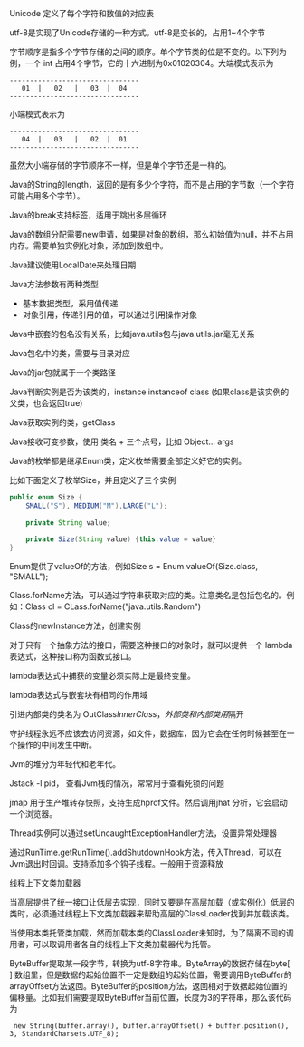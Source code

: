 

Unicode 定义了每个字符和数值的对应表

utf-8是实现了Unicode存储的一种方式。utf-8是变长的，占用1~4个字节

字节顺序是指多个字节存储的之间的顺序。单个字节类的位是不变的。以下列为例，一个 int 占用4个字节，它的十六进制为0x01020304。大端模式表示为 

```shell
--------------------------------
   01  |   02   |   03  |  04
--------------------------------
```

小端模式表示为

```shell
--------------------------------
   04  |   03   |   02  |  01
--------------------------------
```

虽然大小端存储的字节顺序不一样，但是单个字节还是一样的。



Java的String的length，返回的是有多少个字符，而不是占用的字节数（一个字符可能占用多个字节）。

Java的break支持标签，适用于跳出多层循环

Java的数组分配需要new申请，如果是对象的数组，那么初始值为null，并不占用内存。需要单独实例化对象，添加到数组中。

Java建议使用LocalDate来处理日期

Java方法参数有两种类型

* 基本数据类型，采用值传递
* 对象引用，传递引用的值，可以通过引用操作对象

Java中嵌套的包名没有关系，比如java.utils包与java.utils.jar毫无关系

Java包名中的类，需要与目录对应

Java的jar包就属于一个类路径

Java判断实例是否为该类的，instance instanceof class  (如果class是该实例的父类，也会返回true)

Java获取实例的类，getClass

Java接收可变参数，使用 类名 + 三个点号，比如 Object... args

Java的枚举都是继承Enum类，定义枚举需要全部定义好它的实例。

比如下面定义了枚举Size，并且定义了三个实例

```java
public enum Size {
    SMALL("S"), MEDIUM("M"),LARGE("L");
    
    private String value;
    
    private Size(String value) {this.value = value}
}
```

Enum提供了valueOf的方法，例如Size s = Enum.valueOf(Size.class, "SMALL");

Class.forName方法，可以通过字符串获取对应的类。注意类名是包括包名的。例如：Class cl = CLass.forName("java.utils.Random")

Class的newInstance方法，创建实例

 



对于只有一个抽象方法的接口，需要这种接口的对象时，就可以提供一个 lambda 表达式，这种接口称为函数式接口。

lambda表达式中捕获的变量必须实际上是最终变量。

lambda表达式与嵌套块有相同的作用域

引进内部类的类名为 OutClass$InnerClass，外部类和内部类用$隔开



守护线程永远不应该去访问资源，如文件，数据库，因为它会在任何时候甚至在一个操作的中间发生中断。



Jvm的堆分为年轻代和老年代。

Jstack -l pid， 查看Jvm栈的情况，常常用于查看死锁的问题

jmap 用于生产堆转存快照，支持生成hprof文件。然后调用jhat 分析，它会启动一个浏览器。





Thread实例可以通过setUncaughtExceptionHandler方法，设置异常处理器

通过RunTime.getRunTime().addShutdownHook方法，传入Thread，可以在Jvm退出时回调。支持添加多个钩子线程。一般用于资源释放



线程上下文类加载器

当高层提供了统一接口让低层去实现，同时又要是在高层加载（或实例化）低层的类时，必须通过线程上下文类加载器来帮助高层的ClassLoader找到并加载该类。

当使用本类托管类加载，然而加载本类的ClassLoader未知时，为了隔离不同的调用者，可以取调用者各自的线程上下文类加载器代为托管。





ByteBuffer提取某一段字节，转换为utf-8字符串。ByteArray的数据存储在byte[ ] 数组里，但是数据的起始位置不一定是数组的起始位置，需要调用ByteBuffer的arrayOffset方法返回。ByteBuffer的position方法，返回相对于数据起始位置的偏移量。比如我们需要提取ByteBuffer当前位置，长度为3的字符串，那么该代码为

```
 new String(buffer.array(), buffer.arrayOffset() + buffer.position(), 3, StandardCharsets.UTF_8);
```


